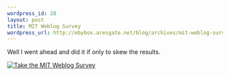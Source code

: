 ```yaml
--- 
wordpress_id: 28
layout: post
title: MIT Weblog Survey
wordpress_url: http://ebybox.aresgate.net/blog/archives/mit-weblog-survey/
---
```

Well I went ahead and did it if only to skew the results.

<a href="http://blogsurvey.media.mit.edu/request"><img src="http://blogsurvey.media.mit.edu/images/survey-science.gif" alt="Take the MIT Weblog Survey" style="border:none" /></a>
